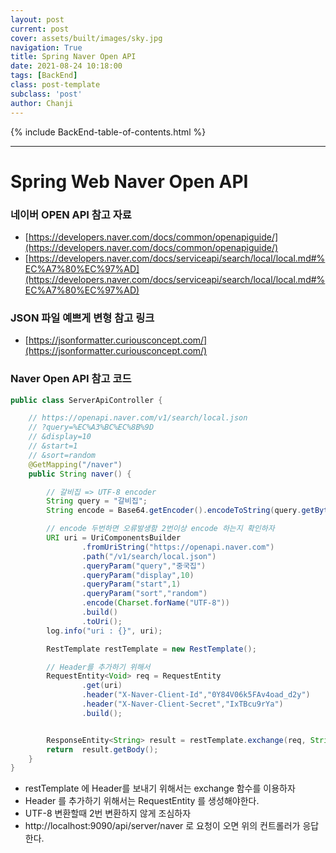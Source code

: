```yaml
---
layout: post
current: post
cover: assets/built/images/sky.jpg
navigation: True
title: Spring Naver Open API
date: 2021-08-24 10:18:00
tags: [BackEnd]
class: post-template
subclass: 'post'
author: Chanji
---
```

{% include BackEnd-table-of-contents.html %}
***

# Spring Web Naver Open API

### 네이버 OPEN API 참고 자료
- [https://developers.naver.com/docs/common/openapiguide/](https://developers.naver.com/docs/common/openapiguide/)
- [https://developers.naver.com/docs/serviceapi/search/local/local.md#%EC%A7%80%EC%97%AD](https://developers.naver.com/docs/serviceapi/search/local/local.md#%EC%A7%80%EC%97%AD)

### JSON 파일 예쁘게 변형 참고 링크
- [https://jsonformatter.curiousconcept.com/](https://jsonformatter.curiousconcept.com/)

### Naver Open API 참고 코드
~~~java
public class ServerApiController {

    // https://openapi.naver.com/v1/search/local.json
    // ?query=%EC%A3%BC%EC%8B%9D
    // &display=10
    // &start=1
    // &sort=random
    @GetMapping("/naver")
    public String naver() {

        // 갈비집 => UTF-8 encoder
        String query = "갈비집";
        String encode = Base64.getEncoder().encodeToString(query.getBytes(StandardCharsets.UTF_8));

        // encode 두번하면 오류발생함 2번이상 encode 하는지 확인하자
        URI uri = UriComponentsBuilder
                .fromUriString("https://openapi.naver.com")
                .path("/v1/search/local.json")
                .queryParam("query","중국집")
                .queryParam("display",10)
                .queryParam("start",1)
                .queryParam("sort","random")
                .encode(Charset.forName("UTF-8"))
                .build()
                .toUri();
        log.info("uri : {}", uri);

        RestTemplate restTemplate = new RestTemplate();

        // Header를 추가하기 위해서
        RequestEntity<Void> req = RequestEntity
                .get(uri)
                .header("X-Naver-Client-Id","0Y84V06k5FAv4oad_d2y")
                .header("X-Naver-Client-Secret","IxTBcu9rYa")
                .build();


        ResponseEntity<String> result = restTemplate.exchange(req, String.class);
        return  result.getBody();
    }
}
~~~
- restTemplate 에 Header를 보내기 위해서는 exchange 함수를 이용하자
- Header 를 추가하기 위해서는 RequestEntity 를 생성해야한다.
- UTF-8 변환할때 2번 변환하지 않게 조심하자
- http://localhost:9090/api/server/naver 로 요청이 오면 위의 컨트롤러가 응답한다.


  




